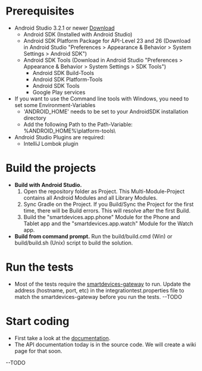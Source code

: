 # Prerequisites
* Android Studio 3.2.1 or newer [Download](https://developer.android.com/studio/#downloads)
    * Android SDK (Installed with Android Studio)
    * Android SDK Platform Package for API-Level 23 and 26 (Download in Android Studio "Preferences > Appearance & Behavior > System Settings > Android SDK")
    * Android SDK Tools (Download in Android Studio "Preferences > Appearance & Behavior > System Settings > SDK Tools")
        * Android SDK Build-Tools
        * Android SDK Platform-Tools
        * Android SDK Tools
        * Google Play services
* If you want to use the Command line tools with Windows, you need to set some Environment-Variables
  * 'ANDROID_HOME' needs to be set to your AndroidSDK installation directory
  * Add the following Path to the Path-Variable: %ANDROID_HOME%\platform-tools\
* Android Studio Plugins are required:
    * IntelliJ Lombok plugin

# Build the projects
* **Build with Android Studio.** 
   1. Open the repository folder as Project. This Multi-Module-Project contains all Android Modules and all Library Modules.
   2. Sync Gradle on the Project. If you Build/Sync the Project for the first time, there will be Build errors. This will resolve after the first Build.
   3. Build the "smartdevices.app.phone" Module for the Phone and Tablet app and the "smartdevices.app.watch" Module for the Watch app.
* **Build from command prompt.** Run the build/build.cmd (Win) or build/build.sh (Unix) script to build the solution.

# Run the tests
* Most of the tests require the [smartdevices-gateway](../../smartdevices-gateway/README.md) to run. Update the address (hostname, port, etc) in the integrationtest.properties file to match the smartdevices-gateway before you run the tests.
--TODO

# Start coding
* First take a look at the [documentation](documentation-app.md). 
* The API documentation today is in the source code. We will create a wiki page for that soon.

--TODO
